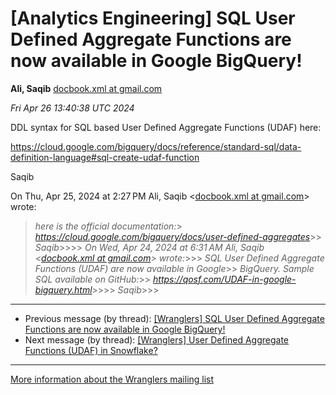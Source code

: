 


[Analytics Engineering] SQL User Defined Aggregate Functions are now available in Google BigQuery!
==================================================================================================


**Ali, Saqib**
[docbook.xml at gmail.com](mailto:wranglers%40analyticsengineering.net?Subject=Re%3A%20%5BWranglers%5D%20SQL%20User%20Defined%20Aggregate%20Functions%20are%20now%0A%20available%20in%20Google%20BigQuery%21&In-Reply-To=%3CCABDm0O8SY6TjZ4YqKCXZN2D-%2Byct_q96PHs5NzJ0oApU63wF3w%40mail.gmail.com%3E "[Wranglers] SQL User Defined Aggregate Functions are now available in Google BigQuery!")   

*Fri Apr 26 13:40:38 UTC 2024*  

DDL syntax for SQL based User Defined Aggregate Functions (UDAF) here:

<https://cloud.google.com/bigquery/docs/reference/standard-sql/data-definition-language#sql-create-udaf-function>

Saqib



On Thu, Apr 25, 2024 at 2:27 PM Ali, Saqib <[docbook.xml at gmail.com](https://analyticsengineering.net/mailman/listinfo/wranglers)> wrote:

> *here is the official documentation:*> *<https://cloud.google.com/bigquery/docs/user-defined-aggregates>*>> *Saqib*>>>> *On Wed, Apr 24, 2024 at 6:31 AM Ali, Saqib <[docbook.xml at gmail.com](https://analyticsengineering.net/mailman/listinfo/wranglers)> wrote:*>>> *SQL User Defined Aggregate Functions (UDAF) are now available in Google*>> *BigQuery. Sample SQL available on GitHub:*>> *<https://qosf.com/UDAF-in-google-bigquery.html>*>>>> *Saqib*>>>  
  




---


* Previous message (by thread): [[Wranglers] SQL User Defined Aggregate Functions are now available in Google BigQuery!](000053.html)
* Next message (by thread): [[Wranglers] User Defined Aggregate Functions (UDAF) in Snowflake?](000057.html)




---


[More information about the Wranglers
mailing list](https://analyticsengineering.net/mailman/listinfo/wranglers)  




